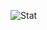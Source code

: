 ![Stat](https://github-readme-stats.vercel.app/api?username=charlie-moomoo&hide=contribs,prs,issues&theme=gruvbox&include_all_commits=true&show_icons=true)
